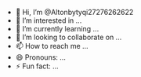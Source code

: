 - 👋 Hi, I’m @Altonbytyqi27276262622
- 👀 I’m interested in ...
- 🌱 I’m currently learning ...
- 💞️ I’m looking to collaborate on ...
- 📫 How to reach me ...
- 😄 Pronouns: ...
- ⚡ Fun fact: ...

<!---
Altonbytyqi27276262622/Altonbytyqi27276262622 is a ✨ special ✨ repository because its `README.md` (this file) appears on your GitHub profile.
You can click the Preview link to take a look at your changes.
--->
